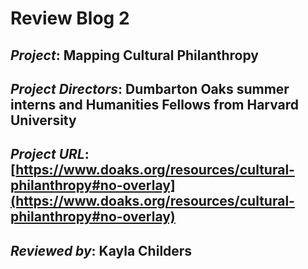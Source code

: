 # Review Blog 2

## *Project*: Mapping Cultural Philanthropy

## *Project Directors*: Dumbarton Oaks summer interns and Humanities Fellows from Harvard University

## *Project URL*: [https://www.doaks.org/resources/cultural-philanthropy#no-overlay](https://www.doaks.org/resources/cultural-philanthropy#no-overlay) 

## *Reviewed by*: Kayla Childers
